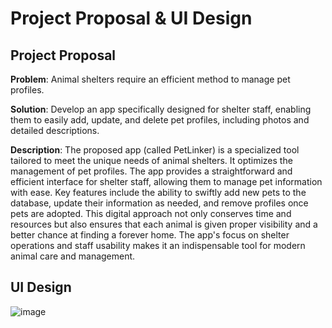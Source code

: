 # Project Proposal & UI Design

## Project Proposal ##

**Problem**: Animal shelters require an efficient method to manage pet profiles.

**Solution**: Develop an app specifically designed for shelter staff, enabling them to easily add, update, and delete pet profiles, including photos and detailed descriptions.

**Description**: The proposed app (called PetLinker) is a specialized tool tailored to meet the unique needs of animal shelters. It optimizes the management of pet profiles. The app provides a straightforward and efficient interface for shelter staff, allowing them to manage pet information with ease. Key features include the ability to swiftly add new pets to the database, update their information as needed, and remove profiles once pets are adopted. This digital approach not only conserves time and resources but also ensures that each animal is given proper visibility and a better chance at finding a forever home. The app's focus on shelter operations and staff usability makes it an indispensable tool for modern animal care and management.

## UI Design ##

![image](https://github.com/MinseokBUZZ/PetLinker/assets/91091267/e1e5907f-ffdb-4207-a6d4-3bfabc307366)



